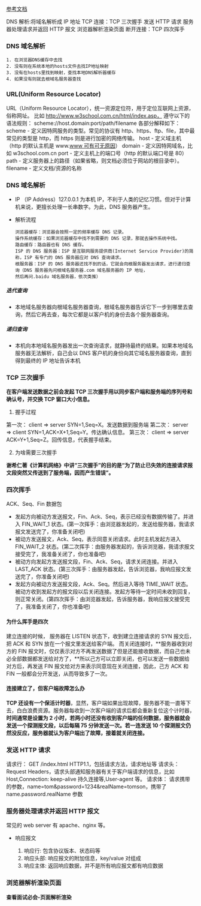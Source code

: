[参考文档](https://juejin.im/post/5bf3ad55f265da61682afc9b)

DNS 解析:将域名解析成 IP 地址
TCP 连接：TCP 三次握手
发送 HTTP 请求
服务器处理请求并返回 HTTP 报文
浏览器解析渲染页面
断开连接：TCP 四次挥手

### DNS 域名解析

    1. 在浏览器DNS缓存中去找
    2. 没有则在系统本地的hosts文件去找IP地址映射
    3. 没有在hosts里找到映射，查找本地DNS解析器缓存
    4. 如果没有则就去根域名服务器查找

### URL(Uniform Resource Locator)

URL（Uniform Resource Locator），统一资源定位符，用于定位互联网上资源，俗称网址。
比如 http://www.w3school.com.cn/html/index.asp，
遵守以下的语法规则：
scheme://host.domain:port/path/filename
各部分解释如下：
scheme - 定义因特网服务的类型。常见的协议有 http、https、ftp、file，其中最常见的类型是 http，而 https 则是进行加密的网络传输。
host - 定义域主机（http 的默认主机是 www.[www 可有可无原因](https://www.jb51.net/yunying/483942.html)）
domain - 定义因特网域名，比如 w3school.com.cn
port - 定义主机上的端口号（http 的默认端口号是 80）
path - 定义服务器上的路径（如果省略，则文档必须位于网站的根目录中）。
filename - 定义文档/资源的名称

### DNS 域名解析

- IP （IP Address）127.0.0.1 为本机 IP，不利于人类的记忆习惯。但对于计算机来说，更擅长处理一长串数字。为此，DNS 服务器产生。

- 解析流程

      浏览器缓存：浏览器会按照一定的频率缓存 DNS 记录。
      操作系统缓存：如果浏览器缓存中找不到需要的 DNS 记录，那就去操作系统中找。
      路由缓存：路由器也有 DNS 缓存。
      ISP 的 DNS 服务器：ISP 是互联网服务提供商(Internet Service Provider)的简称，ISP 有专门的 DNS 服务器应对 DNS 查询请求。
      根服务器：ISP 的 DNS 服务器还找不到的话，它就会向根服务器发出请求，进行递归查询（DNS 服务器先问根域名服务器.com 域名服务器的 IP 地址，
      然后再问.baidu 域名服务器，依次类推）

##### 迭代查询

- 本地域名服务器向根域名服务器查询，根域名服务器告诉它下一步到哪里去查询，然后它再去查，每次它都是以客户机的身份去各个服务器查询。

##### 递归查询

- 本机向本地域名服务器发出一次查询请求，就静待最终的结果。如果本地域名服务器无法解析，自己会以 DNS 客户机的身份向其它域名服务器查询，直到得到最终的 IP 地址告诉本机

### TCP 三次握手

**在客户端发送数据之前会发起 TCP 三次握手用以同步客户端和服务端的序列号和确认号，并交换 TCP 窗口大小信息。**

1. 握手过程

第一次： client => server SYN=1,Seq=X。发送数据到服务端
第二次： server => client SYN=1,ACK=X+1,Seq=Y。传达确认信息。
第三次： client => server ACK=Y+1,Seq=Z。回传信息，代表握手结束。

2. 为啥需要三次握手

**谢希仁著《计算机网络》中讲“三次握手”的目的是“为了防止已失效的连接请求报文段突然又传送到了服务端，因而产生错误”。**

### 四次挥手

ACK、Seq、Fin 数据包

- 发起方向被动方发送报文，Fin、Ack、Seq，表示已经没有数据传输了。并进入 FIN_WAIT_1 状态。(第一次挥手：由浏览器发起的，发送给服务器，我请求报文发送完了，你准备关闭吧)
- 被动方发送报文，Ack、Seq，表示同意关闭请求。此时主机发起方进入 FIN_WAIT_2 状态。(第二次挥手：由服务器发起的，告诉浏览器，我请求报文接受完了，我准备关闭了，你也准备吧)
- 被动方向发起方发送报文段，Fin、Ack、Seq，请求关闭连接。并进入 LAST_ACK 状态。(第三次挥手：由服务器发起，告诉浏览器，我响应报文发送完了，你准备关闭吧)
- 发起方向被动方发送报文段，Ack、Seq。然后进入等待 TIME_WAIT 状态。被动方收到发起方的报文段以后关闭连接。发起方等待一定时间未收到回复，则正常关闭。(第四次挥手：由浏览器发起，告诉服务器，我响应报文接受完了，我准备关闭了，你也准备吧)

#### 为什么挥手是四次

建立连接的时候， 服务器在 LISTEN 状态下，收到建立连接请求的 SYN 报文后，把 ACK 和 SYN 放在一个报文里发送给客户端。
而关闭连接时，**服务器收到对方的 FIN 报文时，仅仅表示对方不再发送数据了但是还能接收数据，而自己也未必全部数据都发送给对方了，**所以己方可以立即关闭，也可以发送一些数据给对方后，再发送 FIN 报文给对方来表示同意现在关闭连接，因此，己方 ACK 和 FIN 一般都会分开发送，从而导致多了一次。

#### 连接建立了，但客户端故障怎么办

**TCP 还设有一个保活计时器**，显然，客户端如果出现故障，服务器不能一直等下去，白白浪费资源。服务器每收到一次客户端的请求后都会重新复位这个计时器，**时间通常是设置为 2 小时，若两小时还没有收到客户端的任何数据，服务器就会发送一个探测报文段，以后每隔 75 分钟发送一次。若一连发送 10 个探测报文仍然没反应，服务器就认为客户端出了故障，接着就关闭连接。**

### 发送 HTTP 请求

请求行： GET /index.html HTTP1.1，包括请求方法，请求地址等
请求头： Request Headers，请求头部通知服务器有关于客户端请求的信息，比如 Host,Connection: keep-alive 持久连接等,User-agent 等。
请求体： 请求携带的参数，name=tom&password=1234&realName=tomson，携带了 name.password.realName 参数

### 服务器处理请求并返回 HTTP 报文

常见的 web server 有 apache、nginx 等。

- 响应报文

  1. 响应行: 包含协议版本、状态码等
  2. 响应头部: 响应报文的附加信息，key/value 对组成
  3. 响应主体: 返回响应数据，并不是所有响应报文都有响应数据

### 浏览器解析渲染页面

**查看面试必会-页面解析渲染**
